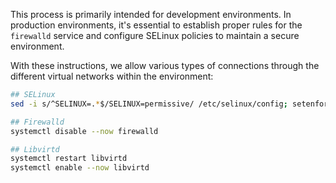This process is primarily intended for development environments. In production environments, it's essential to establish proper rules for the `firewalld` service and configure SELinux policies to maintain a secure environment.

With these instructions, we allow various types of connections through the different virtual networks within the environment:

```bash
## SELinux
sed -i s/^SELINUX=.*$/SELINUX=permissive/ /etc/selinux/config; setenforce 0

## Firewalld
systemctl disable --now firewalld

## Libvirtd
systemctl restart libvirtd
systemctl enable --now libvirtd
```